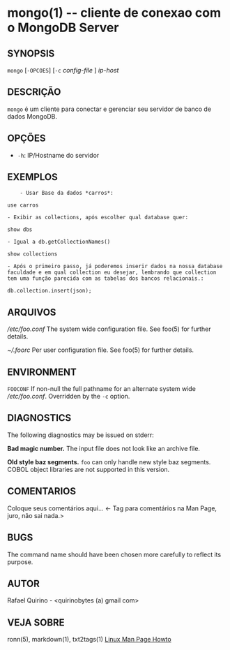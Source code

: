 mongo(1) -- cliente de conexao com o MongoDB Server
===============================================


SYNOPSIS
--------

`mongo` [`-OPCOES`] [`-c` *config-file* ] *ip-host*

DESCRIÇÃO
---------

`mongo` é um cliente para conectar e gerenciar seu servidor de banco de dados MongoDB.

OPÇÕES
------

* `-h`:
	IP/Hostname do servidor

EXEMPLOS
--------

		- Usar Base da dados *carros*:
`use carros`

	- Exibir as collections, após escolher qual database quer:
`show dbs`

	- Igual a db.getCollectionNames()
`show collections`

	- Após o primeiro passo, já poderemos inserir dados na nossa database faculdade e em qual collection eu desejar, lembrando que collection tem uma função parecida com as tabelas dos bancos relacionais.:
`db.collection.insert(json);`


ARQUIVOS
--------


*/etc/foo.conf*
  The system wide configuration file. See foo(5) for further details.

*~/.foorc*
  Per user configuration file. See foo(5) for further details.

ENVIRONMENT
-----------

`FOOCONF`
  If non-null the full pathname for an alternate system wide */etc/foo.conf*.
  Overridden by the `-c` option.

DIAGNOSTICS
-----------

The following diagnostics may be issued on stderr:

**Bad magic number.**
  The input file does not look like an archive file.

**Old style baz segments.**
  `foo` can only handle new style baz segments. COBOL object libraries are not
  supported in this version.

COMENTARIOS
-----------

Coloque seus comentários aqui...
<- Tag para comentários na Man Page, juro, não sai nada.>

BUGS
----

The command name should have been chosen more carefully to reflect its
purpose.

AUTOR
-----

Rafael Quirino - <quirinobytes (a) gmail com>

VEJA SOBRE
----------

ronn(5), markdown(1), txt2tags(1) [Linux Man Page Howto](
http://www.schweikhardt.net/man_page_howto.html)
